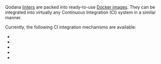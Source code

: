 [//]: # (title: Integration with CI systems)

Qodana [linters](supported-technologies.md) are packed into ready-to-use [Docker images](docker-images.md). They can be integrated into virtually any Continuous Integration (CI) system in a similar manner.

<p><include src="lib_qd.xml" include-id="ui-note"/></p>

Currently, the following CI integration mechanisms are available:

- [](qodana-azure-pipelines.md)
- [](qodana-github-action.md)
- [](gitlab.md)
- [](jenkins.md)
- [](teamcity.md)


